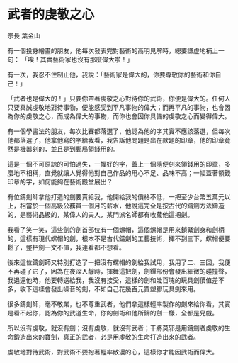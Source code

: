 # 武者的虔敬之心

宗長
葉金山


有一個投身繪畫的朋友，他每次發表完對藝術的高明見解時，總要謙虛地補上一句：
「唉！其實藝術家也沒有那麼偉大啦！」

有一次，我忍不住制止他，我說：「藝術家是偉大的，你要尊敬你的藝術和你自己！」

「武者也是偉大的！」只要你帶著虔敬之心對待你的武術，你便是偉大的。任何人只要真誠虔敬地對待事物，便能感受到平凡事物的偉大；而再平凡的事物，也會因為你的虔敬之心，而成為偉大的事物，而你也會因你具備的虔敬之心而變得偉大。

有一個學書法的朋友，每次比賽都落選了，他認為他的字其實不應該落選，但每次他都落選了，他拿他寫的字給我看，我告訴他問題是出在款題的印章，他的印章竟然是機器刻的，並且是到郵局領錢用的。

這是一個不可原諒的可怕過失，一幅好的字，蓋上一個隨便刻來領錢用的印章，多麼地不相稱，直覺就讓人覺得他對自己作品的用心不足、品味不高；一幅蓋著領錢印章的字，如何能夠在藝術殿堂展出？

有位鑄劍師拿他打造的劍要賣給我，他開給我的價格不低，一把至少台幣五萬元以上，相當於一個高級公務員一個月的薪水，他說這完全是按古代的鑄劍方法鑄造的，是藝術品級的，某偉人的夫人，某門派名師都有收藏他這把劍。

我看了笑一笑，這些劍的劍首部位有一個螺帽，這個螺帽是用來鎖緊劍身和劍柄的，這樣有現代螺帽的劍，根本不是古代鑄劍的工藝技術，揮不到三下，螺帽便要鬆了，整把劍一文不值，我連看都不想看。

後來這位鑄劍師又特別打造了一把沒有螺帽的劍給我試用，我用了二、三回，我便不再碰了它了，因為在夜深人靜時，揮舞這把劍，劍鐔部份會發出細微的碰撞聲，我退還他時，他要轉送給我，我沒有接受，這樣的劍和幾百塊的玩具劍價值差不多，收下這樣會發出噪音的劍，不如自己花幾百元買塑膠玩具劍來用。

很多鑄劍師，毫不敬業，也不尊重武者，他們拿這樣輕率製作的劍來給你看，其實是看不起你，認為你的武道生命，你的劍術和他所鑄的劍一樣，全都是兒戲。

所以沒有虔敬，就沒有劍；沒有虔敬，就沒有武者；干將莫邪是用鑄劍者虔敬的生命鍛造出來的寶劍，真正的武者，必是用虔敬的生命打造出來的武者。

虔敬地對待武術，對武術不要抱著輕率散漫的心，這樣你才能因武術而偉大。